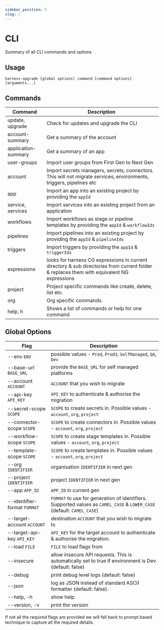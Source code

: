 ```yaml
---
sidebar_position: 5
slug: /
---
```


# CLI

Summary of all CLI commands and options

## Usage
```shell
harness-upgrade [global options] command [command options] [arguments...]
```

## Commands

| Command             | Description                                                                                                                                |   
|---------------------|--------------------------------------------------------------------------------------------------------------------------------------------|
| update, upgrade     | Check for updates and upgrade the CLI                                                                                                      |  
| account-summary     | Get a summary of the account                                                                                                               |  
| application-summary | Get a summary of an app                                                                                                                    |
| user-groups         | Import user groups from First Gen to Next Gen                                                                                              |  
| account             | Import secrets managers, secrets, connectors. This will not migrate services, environments, triggers, pipelines etc                        |  
| app                 | Import an app into an existing project by providing the `appId`                                                                            |  
| service, services   | Import services into an existing project from an application                                                                               |  
| workflows           | Import workflows as stage or pipeline templates by providing the `appId` & `workflowIds`                                                   |  
| pipelines           | Import pipelines into an existing project by providing the `appId` & `pipelineIds`                                                         |  
| triggers            | Import triggers by providing the `appId` & `triggerIds`                                                                                    |  
| expressions         | looks for harness CG expressions in current directory & sub directories from current folder & replaces them with equivalent NG expressions |  
| project             | Project specific commands like create, delete, list etc.                                                                                   |  
| org                 | Org specific commands.                                                                                                                     |  
| help, h             | Shows a list of commands or help for one command                                                                                           |  


## Global Options

| Flag                         | Description                                                                                                            |   
|------------------------------|------------------------------------------------------------------------------------------------------------------------|
| --env `ENV`                  | possible values - `Prod`, `Prod3`, `SelfManaged`, `QA`, `Dev`                                                          |  
| --base-url `BASE_URL`        | provide the `BASE_URL` for self managed platforms                                                                      |  
| --account `ACCOUNT`          | `ACCOUNT` that you wish to migrate                                                                                     |  
| --api-key `API_KEY`          | `API_KEY` to authenticate & authorise the migration                                                                    |  
| --secret-scope `SCOPE`       | `SCOPE` to create secrets in. Possible values - `account`, `org`, `project`                                            |  
| --connector-scope `SCOPE`    | `SCOPE` to create connectors in. Possible values - `account`, `org`, `project`                                         |  
| --workflow-scope `SCOPE`     | `SCOPE` to create stage templates in. Possible values - `account`, `org`, `project`                                    |  
| --template-scope `SCOPE`     | `SCOPE` to create templates in. Possible values - `account`, `org`, `project`                                          |  
| --org `IDENTIFIER`           | organisation `IDENTIFIER` in next gen                                                                                  |  
| --project `IDENTIFIER`       | project `IDENTIFIER` in next gen                                                                                       |  
| --app `APP_ID`               | `APP_ID` in current gen                                                                                                |  
| --identifier-format `FORMAT` | `FORMAT` to use for generation of identifiers. Supported values as `CAMEL_CASE` & `LOWER_CASE` (default: `CAMEL_CASE`) |  
| --target-account `ACCOUNT`   | destination `ACCOUNT` that you wish to migrate to                                                                      |  
| --target-api-key `API_KEY`   | `API_KEY` for the target account to authenticate & authorise the migration.                                            |
| --load `FILE`                | `FILE` to load flags from                                                                                              |
| --insecure                   | allow insecure API requests. This is automatically set to true if environment is Dev (default: false)                  |
| --debug                      | print debug level logs (default: false)                                                                                |
| --json                       | log as JSON instead of standard ASCII formatter (default: false).                                                      |
| --help, -h                   | show help.                                                                                                             |
| --version, -v                | print the version                                                                                                      |

If not all the required flags are provided we will fall back to prompt based technique to capture all the required details.  
               

